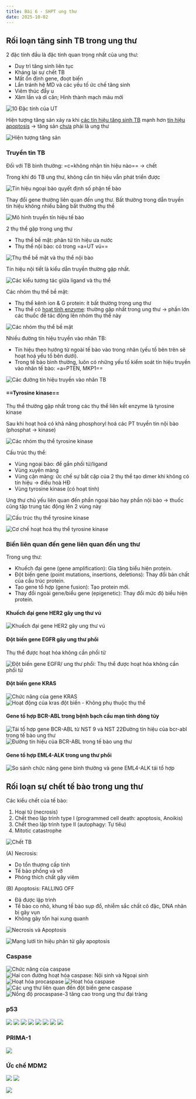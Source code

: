 ```yaml
---
title: Bài 6 - SHPT ung thư
date: 2025-10-02
---
```


## Rối loạn tăng sinh TB trong ung thư

2 đặc tính đầu là đặc tính quan trọng nhất của ung thư:

- Duy trì tăng sinh liên tục
- Kháng lại sự chết TB
- Mất ổn định gene, đoọt biến
- Lẩn tránh hệ MD và các yếu tố ức chế tăng sinh
- Viêm thúc đẩy u
- Xâm lần và di căn; Hình thành mạch máu mới

![10 Đặc tính của UT](y2/ung-buou/6-dac-tinh-ung.jpeg)

Hiện tượng tăng sản xảy ra khi <u>các tín hiệu tăng sinh TB</u> mạnh hơn <u>tín hiệu apoptosis</u> -> tăng sản <u>chưa</u> phải là ung thư

![Hiện tượng tăng sản](y2/ung-buou/6-ht-tang-san.jpeg)

### Truyền tin TB

Đối với TB bình thường: =c=không nhận tín hiệu nào== -> chết

Trong khi đó TB ung thư, không cần tín hiệu vẫn phát triển được

![Tín hiệu ngoại bào quyết định số phận tế bào](y2/ung-buou/6-tin-hieu-ngoai-bao.jpeg)

Thay đổi gene thường liên quan đến ung thư.
Bất thường trong dẫn truyền tín hiệu không nhiều bằng bất thường thụ thể

![Mô hình truyền tín hiệu tế bào](y2/ung-buou/6-truyen-tin-hieu.jpeg)

2 thụ thể gặp trong ung thư

- Thụ thể bề mặt: phân tử tín hiệu ưa nước
- Thụ thể nội bào: có trong =a=UT vú==

![Thụ thể bề mặt và thụ thể nội bào](y2/ung-buou/6-tt-bemat-noi-bao.jpeg)

Tín hiệu nội tiết là kiểu dẫn truyền thường gặp nhất.

![Các kiểu tương tác giữa ligand và thụ thể](y2/ung-buou/6-cac-kieu-tac-ligand-tt.jpeg)

Các nhóm thụ thể bề mặt:

- Thụ thể kênh ion & G protein: ít bất thường trong ung thư
- Thụ thể có <u>hoạt tính enzyme</u>: thường gặp nhất trong ung thư -> phần lớn các thuốc đề tác động lên nhóm thụ thể này

![Các nhóm thụ thể bề mặt](y2/ung-buou/6-thu-the-bmat.jpeg)

Nhiều đường tín hiệu truyền vào nhân TB:

- Tín hiệu theo hướng từ ngoài tế bào vào trong nhân (yếu tố bên trên sẽ hoạt hoá yếu tố bên dưới).
- Trong tế bào bình thường, luôn có những yếu tố kiểm soát tín hiệu truyền vào nhân tế bào: =a=PTEN, MKP1==

![Các đường tín hiệu truyền vào nhân TB](y2/ung-buou/6-duong-tin-hieu-toi-nhan.jpeg)

#### ==Tyrosine kinase==

Thụ thể thường gặp nhất trong các thụ thể liên kết enzyme là tyrosine kinase

Sau khi hoạt hoá có khả năng phosphoryl hoá các PT truyền tin nội bào (phosphat -> kinase)

![Các nhóm thụ thể tyrosine kinase](y2/ung-buou/6-nhom-tyrosine.jpeg)

Cấu trúc thụ thể:

- Vùng ngoại bào: để gắn phối tử/ligand
- Vùng xuyên màng
- Vùng cận màng: ức chế sự bắt cặp của 2 thụ thể tạo dimer khi không có tín hiệu -> điều hoà HĐ
- Vùng tyrosine kinase (có hoạt tính)

Ung thư chủ yếu liên quan đến phần ngoại bào hay phần nội bào -> thuốc cũng tập trung tác động lên 2 vùng này

![Cấu trúc thụ thể tyrosine kinase](y2/ung-buou/6-cautruc-tyrosine.jpeg)

![Cơ chế hoạt hoá thụ thể tyrosine kinase](y2/ung-buou/6-hoathoa-tyrosine.jpeg)

### Biến liên quan đến gene liên quan đến ung thư

Trong ung thư:

- Khuếch đại gene (gene amplification): Gia tăng biểu hiện protein.
- Đột biến gene (point mutations, insertions, deletions): Thay đổi bản chất của cấu trúc protein.
- Tạo gene tổ hợp (gene fusion): Tạo protein mới.
- Thay đổi ngoài gene/biểu gene (epigenetic): Thay đổi mức độ biểu hiện protein.

#### Khuếch đại gene HER2 gây ung thư vú

![Khuếch đại gene HER2 gây ung thư vú](y2/ung-buou/6-khuech-dai-her2.jpeg)

#### Đột biến gene EGFR gây ung thư phổi

Thụ thể được hoạt hóa không cần phối tử

![Đột biến gene EGFR/ ung thư phổi: Thụ thể được hoạt hóa không cần phối tử](y2/ung-buou/6-dot-bien-egfr.jpeg)

#### Đột biến gene KRAS

![Chức năng của gene KRAS](y2/ung-buou/6-kras.jpeg)
![Hoạt động của kras đột biến - Không phụ thuộc thụ thể](y2/ung-buou/6-kras-ko-phu-thuoc-thu-the.jpeg)

#### Gene tổ hợp BCR-ABL trong bệnh bạch cầu mạn tính dòng tủy

![Tái tổ hợp gene BCR-ABL từ NST 9 và NST 22Đường tín hiệu của bcr-abl trong tế bào ung thư](y2/ung-buou/6-bcr-abl.jpeg)
![Đường tín hiệu của BCR-ABL trong tế bào ung thư](y2/ung-buou/6-bcr-abl-duong-truyen.jpeg)

#### Gene tổ hợp EML4-ALK trong ung thư phổi

![So sánh chức năng gene bình thường và gene EML4-ALK tái tổ hợp](y2/ung-buou/6-eml4-alk.jpeg)

## Rối loạn sự chết tế bào trong ung thư

Các kiểu chết của tế bào:

1. Hoại tử (necrosis)
2. Chết theo lập trình type I (programmed cell death: apoptosis,
Anoikis)
3. Chết theo lập trình type II (autophagy: Tự tiêu)
4. Mitotic catastrophe

![Chết TB](y2/ung-buou/6-chet-tb.jpeg)

(A) Necrosis:

- Do tổn thương cấp tính
- Tế bào phồng và vỡ
- Phóng thích chất gây viêm

(B) Apoptosis: FALLING OFF

- Đã được lập trình
- Tế bào co nhỏ, khung tế bào sụp đổ, nhiễm sắc chất cô đặc, DNA nhân bị gãy vụn
- Không gây tổn hại xung quanh

![Necrosis và Apoptosis](y2/ung-buou/6-necrosis-apoptosis.jpeg)

![Mạng lưới tín hiệu phân tử gây apoptosis](y2/ung-buou/6-tin-hieu-apop.jpeg)

### Caspase

![Chức năng của caspase](y2/ung-buou/6-caspase.jpeg)
![Hai con đường hoạt hóa caspase: Nội sinh và Ngoại sinh](y2/ung-buou/6-caspase-noi-ng-sinh.jpeg)
![Hoạt hóa procaspase](y2/ung-buou/6-hoat-hoa-procaspase.jpeg)
![Hoạt hóa caspase](y2/ung-buou/6-hoat-hoa-caspase.jpeg)
![Các ung thư liên quan đến đột biến gene caspase](y2/ung-buou/6-uthu-lquan-caspase.jpeg)
![Nồng độ procaspase-3 tăng cao trong ung thư đại tràng](y2/ung-buou/6-procaspase-3-cao-uthu-dai-trang.jpeg)

### p53

![](y2/ung-buou/6-p53.jpeg)
![](y2/ung-buou/6-p53-rb-cell-cycle.jpeg)
![](y2/ung-buou/6-p53-hdong-bat-hoat.jpeg)
![](y2/ung-buou/6-db-p53.jpeg)
![](y2/ung-buou/6-ungthu-p53.jpeg)
![](y2/ung-buou/6-pho-db-p53.jpeg)
![](y2/ung-buou/6-exon-6-p53.jpeg)
![](y2/ung-buou/6-dtri-p53.jpeg)

### PRIMA-1

![](y2/ung-buou/6-prima-1.jpeg)

### Ức chế MDM2

![](y2/ung-buou/6-uc-che-mdm2.jpeg)
![](y2/ung-buou/6-bthg-nhieu-gen-ung.jpeg)

![](y2/ung-buou/6-moi-lh-ungthu-db.jpeg)
